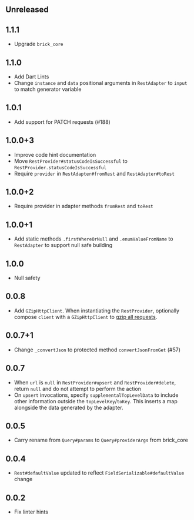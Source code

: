 ## Unreleased

## 1.1.1

* Upgrade `brick_core`

## 1.1.0

* Add Dart Lints
* Change `instance` and `data` positional arguments in `RestAdapter` to `input` to match generator variable

## 1.0.1

* Add support for PATCH requests (#188)

## 1.0.0+3

* Improve code hint documentation
* Move `RestProvider#statusCodeIsSuccessful` to `RestProvider.statusCodeIsSuccessful`
* Require `provider` in `RestAdapter#fromRest` and `RestAdapter#toRest`

## 1.0.0+2

* Require provider in adapter methods `fromRest` and `toRest`

## 1.0.0+1

* Add static methods `.firstWhereOrNull` and `.enumValueFromName` to `RestAdapter` to support null safe building

## 1.0.0

* Null safety

## 0.0.8

* Add `GZipHttpClient`. When instantiating the `RestProvider`, optionally compose `client` with a `GZipHttpClient` to [gzip all requests](README.md#gzipping-requests).

## 0.0.7+1

* Change `_convertJson` to protected method `convertJsonFromGet` (#57)

## 0.0.7

* When `url` is `null` in `RestProvider#upsert` and `RestProvider#delete`, return `null` and do not attempt to perform the action
* On `upsert` invocations, specify `supplementalTopLevelData` to include other information outside the `topLevelKey`/`toKey`. This inserts a map alongside the data generated by the adapter.

## 0.0.5

* Carry rename from `Query#params` to `Query#providerArgs` from brick_core

## 0.0.4

* `Rest#defaultValue` updated to reflect `FieldSerializable#defaultValue` change

## 0.0.2

* Fix linter hints
